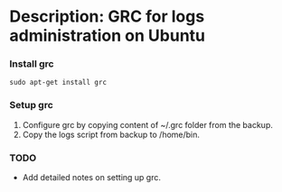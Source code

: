 # Description: GRC for logs administration on Ubuntu

### Install grc
```
sudo apt-get install grc
```

### Setup grc
1. Configure grc by copying content of ~/.grc folder from the backup.
2. Copy the logs script from backup to /home/bin.

### TODO
* Add detailed notes on setting up grc.
